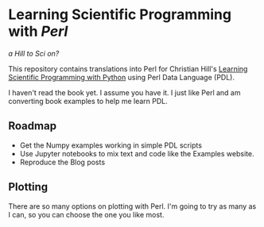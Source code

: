 # Learning Scientific Programming with _Perl_
_a Hill to Sci on?_

This repository contains translations into Perl for Christian Hill's
[Learning Scientific Programming with Python](https://scipython.com/book2/)
using Perl Data Language (PDL).

I haven't read the book yet.  I assume you have it.
I just like Perl and am converting book examples to help me learn PDL.

## Roadmap
* Get the Numpy examples working in simple PDL scripts
* Use Jupyter notebooks to mix text and code like the Examples website.
* Reproduce the Blog posts

## Plotting

There are so many options on plotting with Perl.
I'm going to try as many as I can, so you can choose the one you like most.
